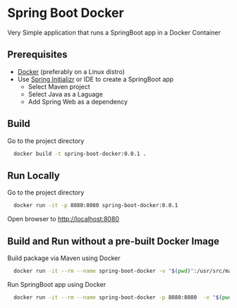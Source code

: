 
# Spring Boot Docker

Very Simple application that runs a SpringBoot app in a Docker Container


## Prerequisites

- [Docker](https://docker.com) (preferably on a Linux distro)
- Use [Spring Initializr](https://start.spring.io/) or IDE to create a SpringBoot app
  - Select Maven project
  - Select Java as a Laguage
  - Add Spring Web as a dependency

## Build

Go to the project directory

```bash
  docker build -t spring-boot-docker:0.0.1 .
```

## Run Locally

Go to the project directory

```bash
  docker run -it -p 8080:8080 spring-boot-docker:0.0.1
```

Open browser to [http://localhost:8080](http://localhost:8080)

## Build and Run without a pre-built Docker Image
Build package via Maven using Docker

```bash
  docker run -it --rm --name spring-boot-docker -v "$(pwd)":/usr/src/maven -w /usr/src/maven maven:3.8.5-openjdk-18-slim mvn package
```

Run SpringBoot app using Docker

```bash
  docker run -it --rm --name spring-boot-docker -p 8080:8080  -v "$(pwd)":/usr/src/maven -w /usr/src/maven maven:3.8.5-openjdk-18-slim java -jar ./target/spring-boot-docker-0.0.1-SNAPSHOT.jar
```